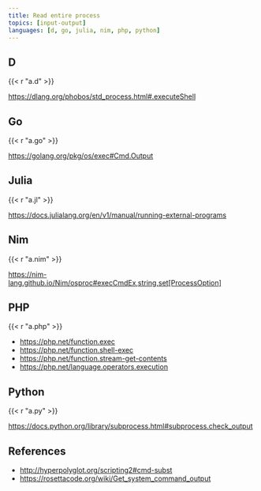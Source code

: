 ```yaml
---
title: Read entire process
topics: [input-output]
languages: [d, go, julia, nim, php, python]
---
```


## D

{{< r "a.d" >}}

<https://dlang.org/phobos/std_process.html#.executeShell>

## Go

{{< r "a.go" >}}

<https://golang.org/pkg/os/exec#Cmd.Output>

## Julia

{{< r "a.jl" >}}

<https://docs.julialang.org/en/v1/manual/running-external-programs>

## Nim

{{< r "a.nim" >}}

<https://nim-lang.github.io/Nim/osproc#execCmdEx,string,set[ProcessOption]>

## PHP

{{< r "a.php" >}}

- <https://php.net/function.exec>
- <https://php.net/function.shell-exec>
- <https://php.net/function.stream-get-contents>
- <https://php.net/language.operators.execution>

## Python

{{< r "a.py" >}}

<https://docs.python.org/library/subprocess.html#subprocess.check_output>

## References

- <http://hyperpolyglot.org/scripting2#cmd-subst>
- <https://rosettacode.org/wiki/Get_system_command_output>
